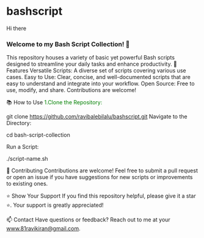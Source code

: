 # bashscript
Hi there


 ### Welcome to my Bash Script Collection! 🚀

This repository houses a variety of basic yet powerful Bash scripts designed to streamline your daily tasks and enhance productivity. 
🌟 Features
Versatile Scripts: A diverse set of scripts covering various use cases.
Easy to Use: Clear, concise, and well-documented scripts that are easy to understand and integrate into your workflow.
Open Source: Free to use, modify, and share. Contributions are welcome!
 
📚 How to Use
<span style="color:green;">1.Clone the Repository:</span>

 
git clone  https://github.com/ravibalebilalu/bashscript.git
Navigate to the Directory:

 
cd bash-script-collection


Run a Script:

 
./script-name.sh


🌱 Contributing
Contributions are welcome! Feel free to submit a pull request or open an issue if you have suggestions for new scripts or improvements to existing ones.

⭐️ Show Your Support
If you find this repository helpful, please give it a star ⭐️. Your support is greatly appreciated!

📫 Contact
Have questions or feedback? Reach out to me at your www.81ravikiran@gmail.com.

